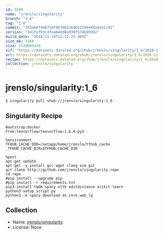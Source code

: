 ```yaml
---
id: 5599
name: "jrenslo/singularity"
branch: "1_6"
tag: "1_6"
commit: "355ebbf4d672df0b7662364b5259944da4e51c91"
version: "541fef93c4faab4dd8a938f574b89992"
build_date: "2018-11-14T12:52:25.469Z"
size_mb: 3160
size: 1539985439
sif: "https://datasets.datalad.org/shub/jrenslo/singularity/1_6/2018-11-14-355ebbf4-541fef93/541fef93c4faab4dd8a938f574b89992.simg"
url: https://datasets.datalad.org/shub/jrenslo/singularity/1_6/2018-11-14-355ebbf4-541fef93/
recipe: https://datasets.datalad.org/shub/jrenslo/singularity/1_6/2018-11-14-355ebbf4-541fef93/Singularity
collection: jrenslo/singularity
---
```


# jrenslo/singularity:1_6

```bash
$ singularity pull shub://jrenslo/singularity:1_6
```

## Singularity Recipe

```singularity
Bootstrap:docker
From:tensorflow/tensorflow:1.6.0-py3

%environment
TFHUB_CACHE_DIR=/netapp/home/jrenslo/tfhub_cache
_TFHUB_CACHE_DIR=$TFHUB_CACHE_DIR

%post
apt-get update
apt-get -y install gcc wget clang vim git
git clone http://github.com/jrenslo/singularity repo
cd repo
#pip install --upgrade pip
#pip install -r requirements.txt
pip3 install tqdm spacy nltk editdistance scikit-learn
python3 setup_script.py
python3 -m spacy download en_core_web_lg
```

## Collection

 - Name: [jrenslo/singularity](https://github.com/jrenslo/singularity)
 - License: None

